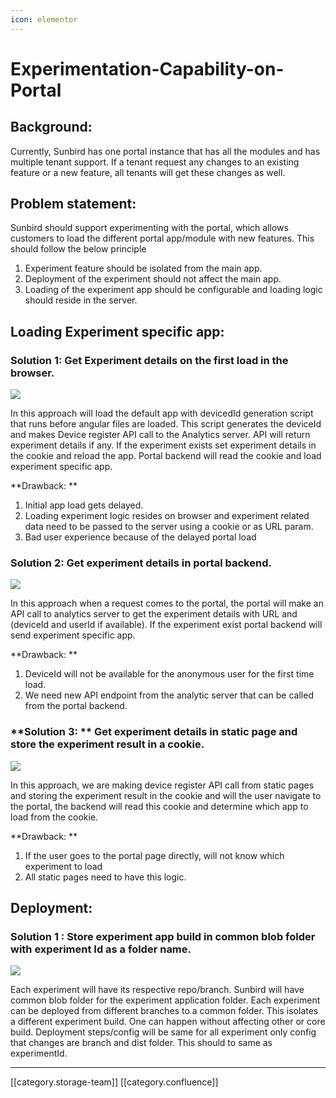 ```yaml
---
icon: elementor
---
```


# Experimentation-Capability-on-Portal

## Background:&#x20;

Currently, Sunbird has one portal instance that has all the modules and has multiple tenant support. If a tenant request any changes to an existing feature or a new feature, all tenants will get these changes as well.

## Problem statement:

Sunbird should support experimenting with the portal, which allows customers to load the different portal app/module with new features. This should follow the below principle

1. Experiment feature should be isolated from the main app.
2. Deployment of the experiment should not affect the main app.
3. Loading of the experiment app should be configurable and loading logic should reside in the server.

## Loading Experiment specific app:

### **Solution 1:** Get Experiment details on the first load in the browser.

![](../../../../.gitbook/assets/Loading\_experiment\_first\_time\_device\_register\_Api\_called\_in\_browser.png)

In this approach will load the default app with devicedId generation script that runs before angular files are loaded. This script generates the deviceId and makes Device register API call to the Analytics server. API will return experiment details if any. If the experiment exists set experiment details in the cookie and reload the app. Portal backend will read the cookie and load experiment specific app.

\*\*Drawback: \*\*

1. Initial app load gets delayed.
2. Loading experiment logic resides on browser and experiment related data need to be passed to the server using a cookie or as URL param.&#x20;
3. Bad user experience because of the delayed portal load&#x20;

### **Solution 2:** Get experiment details in portal backend.

![](<../../../../.gitbook/assets/Loading\_experiment\_first\_time\_device register called in backend.png>)

In this approach when a request comes to the portal, the portal will make an API call to analytics server to get the experiment details with URL and (deviceId and userId if available). If the experiment exist portal backend will send experiment specific app.

\*\*Drawback: \*\*

1. DeviceId will not be available for the anonymous user for the first time load.
2. We need new API endpoint from the analytic server that can be called from the portal backend.&#x20;

### \*\*Solution 3: \*\* Get experiment details in static page and store the experiment result in a cookie.

![](<../../../../.gitbook/assets/Static file logic.png>)

In this approach, we are making device register API call from static pages and storing the experiment result in the cookie and will the user navigate to the portal, the backend will read this cookie and determine which app to load from the cookie.&#x20;

\*\*Drawback: \*\*

1. If the user goes to the portal page directly, will not know which experiment to load
2. All static pages need to have this logic.&#x20;

## Deployment:

### **Solution 1** : Store experiment app build in common blob folder with experiment Id as a folder name.

![](../../../../.gitbook/assets/Deployment.png)

Each experiment will have its respective repo/branch. Sunbird will have common blob folder for the experiment application folder. Each experiment can be deployed from different branches to a common folder. This isolates a different experiment build. One can happen without affecting other or core build. Deployment steps/config will be same for all experiment only config that changes are branch and dist folder. This should to same as experimentId.

***

\[\[category.storage-team]] \[\[category.confluence]]
